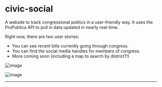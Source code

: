 # civic-social
A website to track congressional politics in a user-friendly way. It uses the ProPublica API to pull in data updated in nearly real-time.

Right now, there are two user stories:

* You can see recent bills currently going through congress.
* You can find the social media handles for members of congress.
* More coming soon (including a map to search by district?!)

![image](https://docs.google.com/drawings/d/1ZcWRKR45WIm2Ik-slBhqQul6JlbKJLSQ88CPZ-4pe9o/pub?w=355&amp;h=350)

![image](https://docs.google.com/drawings/d/1ez8I9sXLn2bBqOc2PzXR2IztdoD7EAyAwM8fpUeobqE/pub?w=411&amp;h=343)

***
